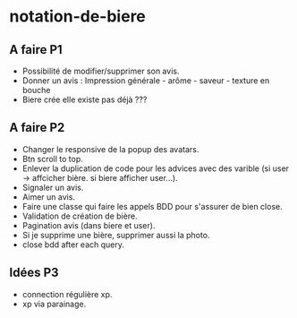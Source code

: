 # notation-de-biere

## A faire P1
- Possibilité de modifier/supprimer son avis.
- Donner un avis : Impression générale - arôme - saveur - texture en bouche
- Biere crée elle existe pas déjà ???

## A faire P2
- Changer le responsive de la popup des avatars.
- Btn scroll to top.
- Enlever la duplication de code pour les advices avec des varible (si user -> affcicher bière. si biere afficher user...).
- Signaler un avis.
- Aimer un avis.
- Faire une classe qui faire les appels BDD pour s'assurer de bien close.
- Validation de création de bière.
- Pagination avis (dans biere et user).
- Si je supprime une bière, supprimer aussi la photo.
- close bdd after each query.

## Idées P3
- connection régulière xp.
- xp via parainage.
